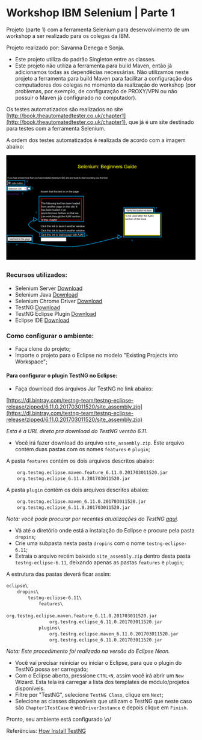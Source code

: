 # Workshop IBM Selenium | Parte 1

Projeto (parte 1) com a ferramenta Selenium para desenvolvimento de um workshop a ser realizado para os colegas da IBM.

Projeto realizado por: Savanna Denega e Sonja.

- Este projeto utiliza do padrão Singleton entre as classes.
- Este projeto não utiliza a ferramenta para build Maven, então já adicionamos todas as dependêcias necessárias. Não utilizamos neste projeto a ferramenta para build Maven para facilitar a configuração dos computadores dos colegas no momento da realização do workshop (por problemas, por exemplo, de configuração de PROXY/VPN ou não possuir o Maven já configurado no computador).

Os testes automatizados são realizados no site [http://book.theautomatedtester.co.uk/chapter1](http://book.theautomatedtester.co.uk/chapter1), que já é um site destinado para testes com a ferramenta Selenium.

A ordem dos testes automatizados é realizada de acordo com a imagem abaixo:

![order-testes](readme-images/order-tests-project1.png)


### Recursos utilizados:

- Selenium Server [Download](https://www.seleniumhq.org/download/)
- Selenium Java [Download](https://www.seleniumhq.org/download/)
- Selenium Chrome Driver [Download](https://sites.google.com/a/chromium.org/chromedriver/downloads)
- TestNG [Download](http://testng.org/doc/download.html)
- TestNG Eclipse Plugin [Download](https://dl.bintray.com/testng-team/testng-eclipse-release/zipped/6.11.0.201703011520/site_assembly.zip)
- Eclipse IDE [Download](http://www.eclipse.org/downloads/)

### **Como configurar o ambiente:**

- Faça clone do projeto;
- Importe o projeto para o Eclipse no modelo "Existing Projects into Workspace";

#### **Para configurar o plugin TestNG no Eclipse:**

- Faça download dos arquivos Jar TestNG no link abaixo:

[https://dl.bintray.com/testng-team/testng-eclipse-release/zipped/6.11.0.201703011520/site_assembly.zip](https://dl.bintray.com/testng-team/testng-eclipse-release/zipped/6.11.0.201703011520/site_assembly.zip)

_Esta é a URL direta pra download do TestNG versão 6.11._

- Você irá fazer download do arquivo `site_assembly.zip`. Este arquivo contém duas pastas com os nomes `features` e `plugin`;

A pasta `features` contém os dois arquivos descritos abaixo:

```
    org.testng.eclipse.maven.feature_6.11.0.201703011520.jar
    org.testng.eclipse_6.11.0.201703011520.jar
```
	
A pasta `plugin` contém os dois arquivos descritos abaixo:

```
	org.testng.eclipse.maven_6.11.0.201703011520.jar
    org.testng.eclipse_6.11.0.201703011520.jar
```
_Nota: você pode procurar por recentes atualizações do TestNG [aqui](https://github.com/cbeust/testng-eclipse)._

- Vá até o diretório onde está a instalação do Eclipse e procure pela pasta `dropins`;
- Crie uma subpasta nesta pasta `dropins` com o nome `testng-eclipse-6.11`;
- Extraia o arquivo recém baixado `site_assembly.zip` dentro desta pasta `testng-eclipse-6.11`, deixando apenas as pastas `features` e `plugin`;

A estrutura das pastas deverá ficar assim:
```
eclipse\
	dropins\
		testng-eclipse-6.11\
			features\
				org.testng.eclipse.maven.feature_6.11.0.201703011520.jar
				org.testng.eclipse_6.11.0.201703011520.jar 
			plugins\
				org.testng.eclipse.maven_6.11.0.201703011520.jar
				org.testng.eclipse_6.11.0.201703011520.jar 
```
_Nota: Este procedimento foi realizado na versão do Eclipse Neon._

- Você vai precisar reiniciar ou iniciar o Eclipse, para que o plugin do TestNG possa ser carregado;
- Com o Eclipse aberto, pressione `CTRL+N`, assim você irá abrir um `New` Wizard. Esta tela irá carregar a lista dos templates de módulo/projetos disponíveis. 
- Filtre por "TestNG", selecione `TestNG Class`, clique em `Next`;
- Selecione as classes disponíveis que utilizam o TestNG que neste caso são `Chapter1TestCase` e `WebDriverInstance` e depois clique em `Finish`.

Pronto, seu ambiente está configurado \o/

Referências:
[How Install TestNG](http://www.techbeamers.com/install-testng-in-eclipse-ide/)


	

